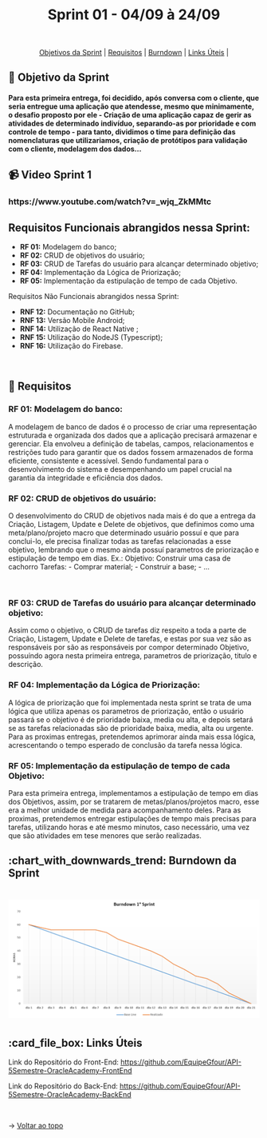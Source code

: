 <p align="center">
<h1 align="center"> Sprint 01 - 04/09 à 24/09 </h1>
<br id="topo">
<p align="center">
    <a href="#Objetivo">Objetivos da Sprint</a>  |  
    <a href="#entregas">Requisitos</a>  |
    <a href="#burndown">Burndown</a>  |
    <a href="#links">Links Úteis</a>  |     
</p>

<span id="Objetivo">
<h2> 🎯 Objetivo da Sprint</h2>
<h4> Para esta primeira entrega, foi decidido, após conversa com o cliente, que seria entregue uma aplicação que atendesse, mesmo que minimamente, o desafio proposto por ele - Criação de uma aplicação capaz de gerir as atividades de determinado indivíduo, separando-as por prioridade e com controle de tempo - para tanto, dividimos o time para definição das nomenclaturas que utilizariamos, criação de protótipos para validação com o cliente, modelagem dos dados...</h4>

<h2>📹 Video Sprint 1</h2>
<h3>https://www.youtube.com/watch?v=_wjq_ZkMMtc</h3>
    
<h2>Requisitos Funcionais abrangidos nessa Sprint:</h2>

- **RF 01:** Modelagem do banco;
- **RF 02:** CRUD de objetivos do usuário;
- **RF 03:** CRUD de Tarefas do usuário para alcançar determinado objetivo;
- **RF 04:** Implementação da Lógica de Priorização;
- **RF 05:** Implementação da estipulação de tempo de cada Objetivo.

<p>Requisitos Não Funcionais abrangidos nessa Sprint:</p>

- **RNF 12:** Documentação no GitHub;
- **RNF 13:** Versão Mobile Android;
- **RNF 14:** Utilização de React Native ;
- **RNF 15:** Utilização do NodeJS (Typescript);
- **RNF 16:** Utilização do Firebase.

<br>

<span id="entregas">
<h2> 📑 Requisitos</h2>

### RF 01: Modelagem do banco:
A modelagem de banco de dados é o processo de criar uma representação estruturada e organizada dos dados que a aplicação precisará armazenar e gerenciar. Ela envolveu a definição de tabelas, campos, relacionamentos e restrições tudo para garantir que os dados fossem armazenados de forma eficiente, consistente e acessível. Sendo fundamental para o desenvolvimento do sistema e desempenhando um papel crucial na garantia da integridade e eficiência dos dados.
<br>

### RF 02: CRUD de objetivos do usuário:
O desenvolvimento do CRUD de objetivos nada mais é do que a entrega da Criação, Listagem, Update e Delete de objetivos, que definimos como uma meta/plano/projeto macro que determinado usuário possuí e que para conclui-lo, ele precisa finalizar todas as tarefas relacionadas a esse objetivo, lembrando que o mesmo ainda possuí parametros de priorização e estipulação de tempo em dias.
Ex.: Objetivo: Construir uma casa de cachorro
     Tarefas:
        - Comprar material;
        - Construir a base;
        - ...
    
<br>

### RF 03: CRUD de Tarefas do usuário para alcançar determinado objetivo:
Assim como o objetivo, o CRUD de tarefas diz respeito a toda a parte de Criação, Listagem, Update e Delete de tarefas, e estas por sua vez são as responsáveis por são as responsáveis por compor determinado Objetivo, possuíndo agora nesta primeira entrega, parametros de priorização, titulo e descrição.
<br>

### RF 04: Implementação da Lógica de Priorização:
A lógica de priorização que foi implementada nesta sprint se trata de uma lógica que utiliza apenas os parametros de priorização, então o usuário passará se o objetivo é de prioridade baixa, media ou alta, e depois setará se as tarefas relacionadas são de prioridade baixa, media, alta ou urgente. Para as proximas entregas, pretendemos aprimorar ainda mais essa lógica, acrescentando o tempo esperado de conclusão da tarefa nessa lógica.
<br>

### RF 05: Implementação da estipulação de tempo de cada Objetivo:
Para esta primeira entrega, implementamos a estipulação de tempo em dias dos Objetivos, assim, por se tratarem de metas/planos/projetos macro, esse era a melhor unidade de medida para acompanhamento deles.
Para as proximas, pretendemos entregar estipulações de tempo mais precisas para tarefas, utilizando horas e até mesmo minutos, caso necessário, uma vez que são atividades em tese menores que serão realizadas.
<br>


<span id="burndown">
<h2>:chart_with_downwards_trend: Burndown da Sprint</h2>


<h1 align="center">
<img src="/img/burndown.png" alt="Burndown" /></h1>

<span id="links">
<h2>:card_file_box: Links Úteis</h2>

Link do Repositório do Front-End: https://github.com/EquipeGfour/API-5Semestre-OracleAcademy-FrontEnd

Link do Repositório do Back-End: https://github.com/EquipeGfour/API-5Semestre-OracleAcademy-BackEnd

<br>

 
 → [Voltar ao topo](#topo)
